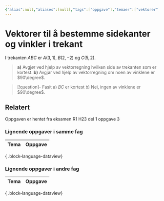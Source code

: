 ```yaml
---
{"alias":null,"aliases":[null],"tags":["oppgave"],"temaer":["vektorer"],"del":1,"oppgave":3,"fag":["r1"],"eksamen":"h23","dg-publish":true,"title":"Vektorer til å bestemme sidekanter og vinkler i trekant","date":"2023-11-15","modified":"2023-11-15","permalink":"/vektorer-til-a-bestemme-sidekanter-og-vinkler-i-trekant/","dgPassFrontmatter":true}
---
```



# Vektorer til å bestemme sidekanter og vinkler i trekant
I trekanten $ABC$ er $A(3, 1)$, $B(2, -2)$ og $C(5, 2)$.

> **a)** Avgjør ved hjelp av vektorregning hvilken side av trekanten som er kortest.
> **b)** Avgjør ved hjelp av vektorregning om noen av vinklene er $90\degree$.

>[!question]- Fasit
> a) $BC$ er kortest
> b) Nei, ingen av vinklene er $90\degree$.
>

## Relatert
<p><span>Oppgaven er hentet fra eksamen R1 H23 del 1 oppgave 3</span></p>

### Lignende oppgaver i samme fag
| Tema | Oppgave |
| ---- | ------- |

{ .block-language-dataview}

### Lignende oppgaver i andre fag
| Tema | Oppgave |
| ---- | ------- |

{ .block-language-dataview}
